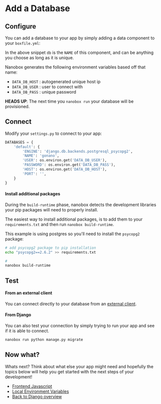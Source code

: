 # Add a Database

## Configure
You can add a database to your app by simply adding a data component to your `boxfile.yml`:

<div class="meta" data-class="snippet" data-optional-components="postgres,mysql,mongo" ></div>

In the above snippet `db` is the `NAME` of this component, and can be anything you choose as long as it is unique.

Nanobox generates the following environment variables based off that name:

* `DATA_DB_HOST` : autogenerated unique host ip
* `DATA_DB_USER` : user to connect with
* `DATA_DB_PASS` : unique password

**HEADS UP**: The next time you `nanobox run` your database will be provisioned.

## Connect
Modify your `settings.py` to connect to your app:

```python
DATABASES = {
    'default': {
        'ENGINE': 'django.db.backends.postgresql_psycopg2',
        'NAME': 'gonano',
        'USER': os.environ.get('DATA_DB_USER'),
        'PASSWORD': os.environ.get('DATA_DB_PASS'),
        'HOST': os.environ.get('DATA_DB_HOST'),
        'PORT': '',
    }
}
```

#### Install additional packages
During the `build-runtime` phase, nanobox detects the development libraries your pip packages will need to properly install.

The easiest way to install additional packages, is to add them to your `requirements.txt` and then run `nanobox build-runtime`.

This example is using postgres so you'll need to install the `psycopg2` package:

```bash
# add psycopg2 package to pip installation
echo "psycopg2==2.6.2" >> requirements.txt

#
nanobox build-runtime
```

## Test

#### From an external client
You can connect directly to your database from an <a href="https://docs.nanobox.io/data-management/managing-local-data/" target="\_blank">external client</a>.

#### From Django
You can also test your connection by simply trying to run your app and see if it is able to connect.

```bash
nanobox run python manage.py migrate
```

## Now what?
Whats next? Think about what else your app might need and hopefully the topics below will help you get started with the next steps of your development!

* [Frontend Javascript](/python/django/frontend-javascript)
* [Local Environment Variables](/python/django/local-evars)
* [Back to Django overview](/python/django)
